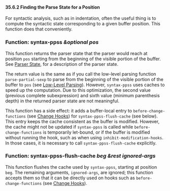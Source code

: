 

#### 35.6.2 Finding the Parse State for a Position

For syntactic analysis, such as in indentation, often the useful thing is to compute the syntactic state corresponding to a given buffer position. This function does that conveniently.

### Function: **syntax-ppss** *\&optional pos*

This function returns the parser state that the parser would reach at position `pos` starting from the beginning of the visible portion of the buffer. See [Parser State](Parser-State.html), for a description of the parser state.

The return value is the same as if you call the low-level parsing function `parse-partial-sexp` to parse from the beginning of the visible portion of the buffer to `pos` (see [Low-Level Parsing](Low_002dLevel-Parsing.html)). However, `syntax-ppss` uses caches to speed up the computation. Due to this optimization, the second value (previous complete subexpression) and sixth value (minimum parenthesis depth) in the returned parser state are not meaningful.

This function has a side effect: it adds a buffer-local entry to `before-change-functions` (see [Change Hooks](Change-Hooks.html)) for `syntax-ppss-flush-cache` (see below). This entry keeps the cache consistent as the buffer is modified. However, the cache might not be updated if `syntax-ppss` is called while `before-change-functions` is temporarily let-bound, or if the buffer is modified without running the hook, such as when using `inhibit-modification-hooks`. In those cases, it is necessary to call `syntax-ppss-flush-cache` explicitly.

### Function: **syntax-ppss-flush-cache** *beg \&rest ignored-args*

This function flushes the cache used by `syntax-ppss`, starting at position `beg`. The remaining arguments, `ignored-args`, are ignored; this function accepts them so that it can be directly used on hooks such as `before-change-functions` (see [Change Hooks](Change-Hooks.html)).
